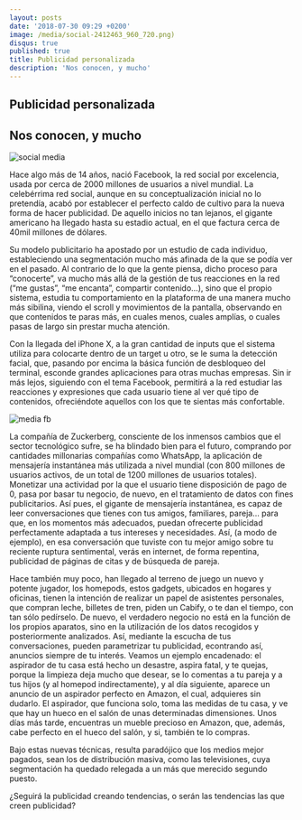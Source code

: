 ```yaml
---
layout: posts
date: '2018-07-30 09:29 +0200'
image: /media/social-2412463_960_720.png)
disqus: true
published: true
title: Publicidad personalizada
description: 'Nos conocen, y mucho'
---
```

## Publicidad personalizada

## Nos conocen, y mucho
![social media]({{site.baseurl}}/media/social-2412463_960_720.png)

Hace algo más de 14 años, nació Facebook, la red social por excelencia, usada por cerca de 2000 millones de usuarios a nivel mundial.
La celebérrima red social, aunque en su conceptualización inicial no lo pretendía, acabó por establecer el perfecto caldo de cultivo para la nueva forma de hacer publicidad. De aquello inicios no tan lejanos, el gigante americano ha llegado hasta su estadio actual, en el que factura cerca de 40mil millones de dólares.

Su modelo publicitario ha apostado por un estudio de cada individuo, estableciendo una segmentación mucho más afinada de la que se podía ver en el pasado. Al contrario de lo que la gente piensa, dicho proceso para “conocerte”, va mucho más allá de la gestión de tus reacciones en la red (“me gustas”, “me encanta”, compartir contenido…), sino que el propio sistema, estudia tu comportamiento en la plataforma de una manera mucho más sibilina, viendo el scroll y movimientos de la pantalla, observando en que contenidos te paras más, en cuales menos, cuales amplías, o cuales pasas de largo sin prestar mucha atención.

Con la llegada del iPhone X, a la gran cantidad de inputs que el sistema utiliza para colocarte dentro de un target u otro, se le suma la detección facial, que, pasando por encima la básica función de desbloqueo del terminal, esconde grandes aplicaciones para otras muchas empresas. Sin ir más lejos, siguiendo con el tema Facebook, permitirá a la red estudiar las reacciones y expresiones que cada usuario tiene al ver qué tipo de contenidos, ofreciéndote aquellos con los que te sientas más confortable.

![media fb]({{site.baseurl}}/media/facebook-424521_960_720.jpg)

La compañía de Zuckerberg, consciente de los inmensos cambios que el sector tecnológico sufre, se ha blindado bien para el futuro, comprando por cantidades millonarias compañías como WhatsApp, la aplicación de mensajería instantánea más utilizada a nivel mundial (con 800 millones de usuarios activos, de un total de 1200 millones de usuarios totales). 
Monetizar una actividad por la que el usuario tiene disposición de pago de 0, pasa por basar tu negocio, de nuevo, en el tratamiento de datos con fines publicitarios. Así pues, el gigante de mensajería instantánea, es capaz de leer conversaciones que tienes con tus amigos, familiares, pareja… para que, en los momentos más adecuados, puedan ofrecerte publicidad perfectamente adaptada a tus intereses y necesidades. Así, (a modo de ejemplo), en esa conversación que tuviste con tu mejor amigo sobre tu reciente ruptura sentimental, verás en internet, de forma repentina, publicidad de páginas de citas y de búsqueda de pareja.

Hace también muy poco, han llegado al terreno de juego un nuevo y potente jugador, los homepods, estos gadgets, ubicados en hogares y oficinas, tienen la intención de realizar un papel de asistentes personales, que compran leche, billetes de tren, piden un Cabify, o te dan el tiempo, con tan sólo pedírselo. De nuevo, el verdadero negocio no está en la función de los propios aparatos, sino en la utilización de los datos recogidos y posteriormente analizados. Así, mediante la escucha de tus conversaciones, pueden parametrizar tu publicidad, econtrando así, anuncios siempre de tu interés.
Veamos un ejemplo encadenado: el aspirador de tu casa está hecho un desastre, aspira fatal, y te quejas, porque la limpieza deja mucho que desear, se lo comentas a tu pareja y a tus hijos (y al homepod indirectamente), y al día siguiente, aparece un anuncio de un aspirador perfecto en Amazon, el cual, adquieres sin dudarlo.
El aspirador, que funciona solo, toma las medidas de tu casa, y ve que hay un hueco en el salón de unas determinadas dimensiones. Unos días más tarde, encuentras un mueble precioso en Amazon, que, además, cabe perfecto en el hueco del salón, y si, también te lo compras.

Bajo estas nuevas técnicas, resulta paradójico que los medios mejor pagados, sean los de distribución masiva, como las televisiones, cuya segmentación ha quedado relegada a un más que merecido segundo puesto.

¿Seguirá la publicidad creando tendencias, o serán las tendencias las que creen publicidad? 



